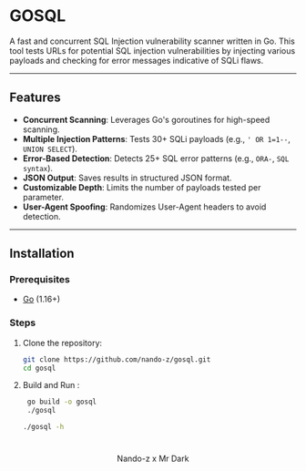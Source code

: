 # GOSQL

A fast and concurrent SQL Injection vulnerability scanner written in Go. This tool tests URLs for potential SQL injection vulnerabilities by injecting various payloads and checking for error messages indicative of SQLi flaws.

---

## Features

- **Concurrent Scanning**: Leverages Go's goroutines for high-speed scanning.
- **Multiple Injection Patterns**: Tests 30+ SQLi payloads (e.g., `' OR 1=1--`, `UNION SELECT`).
- **Error-Based Detection**: Detects 25+ SQL error patterns (e.g., `ORA-`, `SQL syntax`).
- **JSON Output**: Saves results in structured JSON format.
- **Customizable Depth**: Limits the number of payloads tested per parameter.
- **User-Agent Spoofing**: Randomizes User-Agent headers to avoid detection.

---

## Installation

### Prerequisites
- [Go](https://golang.org/doc/install) (1.16+)

### Steps
1. Clone the repository:
   ```bash
   git clone https://github.com/nando-z/gosql.git
   cd gosql

2. Build and Run :
   
    ```bash
     go build -o gosql
     ./gosql
    ```

    ```bash
    ./gosql -h
    ```
#
<center>Nando-z x Mr Dark</center>
